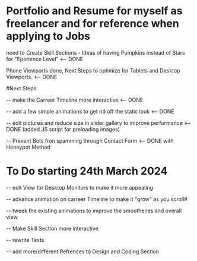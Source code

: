# Portfolio and Resume for myself as freelancer and for reference when applying to Jobs

need to Create Skill Sections - Ideas of having Pumpkins instead of Stars for "Eperience Level" <-- DONE

Phone Viewports done, Next Steps to optimize for Tablets and Desktop Viewports. <-- DONE

#Next Steps

-- make the Carreer Timeline more interactive <-- DONE

-- add a few simple animations to get rid off the static look <-- DONE

-- edit pictures and reduce size in slider gallery to improve performance <-- DONE (added JS script for preloading images)

-- Prevent Bots fron spamming through Contact Form <-- DONE with Honeypot Method

# To Do starting 24th March 2024

-- edit View for Desktop Monitors to make it more appealing

-- advance animation on carreer Timeline to make it "grow" as you scroll#

-- tweek the existing animations to improve the smoothenes and overall view

-- Make Skill Section more interactive

-- rewrite Texts

-- add more/different Refrences to Design and Coding Section
